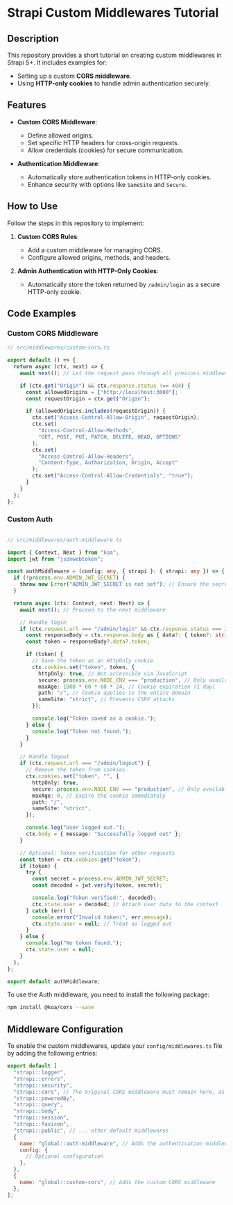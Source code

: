 # Strapi Custom Middlewares Tutorial

## Description
This repository provides a short tutorial on creating custom middlewares in Strapi 5+. It includes examples for:
- Setting up a custom **CORS middleware**.
- Using **HTTP-only cookies** to handle admin authentication securely.

## Features
- **Custom CORS Middleware**:
  - Define allowed origins.
  - Set specific HTTP headers for cross-origin requests.
  - Allow credentials (cookies) for secure communication.

- **Authentication Middleware**:
  - Automatically store authentication tokens in HTTP-only cookies.
  - Enhance security with options like `SameSite` and `Secure`.

## How to Use
Follow the steps in this repository to implement:
1. **Custom CORS Rules**:
   - Add a custom middleware for managing CORS.
   - Configure allowed origins, methods, and headers.

2. **Admin Authentication with HTTP-Only Cookies**:
   - Automatically store the token returned by `/admin/login` as a secure HTTP-only cookie.

## Code Examples
### Custom CORS Middleware
```typescript
// src/middlewares/custom-cors.ts

export default () => {
  return async (ctx, next) => {
    await next(); // Let the request pass through all previous middleware

    if (ctx.get("Origin") && ctx.response.status !== 404) {
      const allowedOrigins = ["http://localhost:3000"];
      const requestOrigin = ctx.get("Origin");

      if (allowedOrigins.includes(requestOrigin)) {
        ctx.set("Access-Control-Allow-Origin", requestOrigin);
        ctx.set(
          "Access-Control-Allow-Methods",
          "GET, POST, PUT, PATCH, DELETE, HEAD, OPTIONS"
        );
        ctx.set(
          "Access-Control-Allow-Headers",
          "Content-Type, Authorization, Origin, Accept"
        );
        ctx.set("Access-Control-Allow-Credentials", "true");
      }
    }
  };
};
```

### Custom Auth 
```typescript

// src/middlewares/auth-middleware.ts

import { Context, Next } from "koa";
import jwt from "jsonwebtoken";

const authMiddleware = (config: any, { strapi }: { strapi: any }) => {
  if (!process.env.ADMIN_JWT_SECRET) {
    throw new Error("ADMIN_JWT_SECRET is not set"); // Ensure the secret is configured
  }

  return async (ctx: Context, next: Next) => {
    await next(); // Proceed to the next middleware

    // Handle login
    if (ctx.request.url === "/admin/login" && ctx.response.status === 200) {
      const responseBody = ctx.response.body as { data?: { token?: string } };
      const token = responseBody?.data?.token;

      if (token) {
        // Save the token as an HttpOnly cookie
        ctx.cookies.set("token", token, {
          httpOnly: true, // Not accessible via JavaScript
          secure: process.env.NODE_ENV === "production", // Only available over HTTPS in production
          maxAge: 1000 * 60 * 60 * 24, // Cookie expiration (1 day)
          path: "/", // Cookie applies to the entire domain
          sameSite: "strict", // Prevents CSRF attacks
        });

        console.log("Token saved as a cookie.");
      } else {
        console.log("Token not found.");
      }
    }

    // Handle logout
    if (ctx.request.url === "/admin/logout") {
      // Remove the token from cookies
      ctx.cookies.set("token", "", {
        httpOnly: true,
        secure: process.env.NODE_ENV === "production", // Only available over HTTPS in production
        maxAge: 0, // Expire the cookie immediately
        path: "/",
        sameSite: "strict",
      });

      console.log("User logged out.");
      ctx.body = { message: "Successfully logged out" };
    }

    // Optional: Token verification for other requests
    const token = ctx.cookies.get("token");
    if (token) {
      try {
        const secret = process.env.ADMIN_JWT_SECRET;
        const decoded = jwt.verify(token, secret);

        console.log("Token verified:", decoded);
        ctx.state.user = decoded; // Attach user data to the context
      } catch (err) {
        console.error("Invalid token:", err.message);
        ctx.state.user = null; // Treat as logged out
      }
    } else {
      console.log("No token found.");
      ctx.state.user = null;
    }
  };
};

export default authMiddleware;
```

To use the Auth middleware, you need to install the following package:

```bash
npm install @koa/cors --save
```

## Middleware Configuration

To enable the custom middlewares, update your `config/middlewares.ts` file by adding the following entries:

```javascript
export default [
  "strapi::logger",
  "strapi::errors",
  "strapi::security",
  "strapi::cors", // The original CORS middleware must remain here, as Strapi expects it to be present
  "strapi::poweredBy",
  "strapi::query",
  "strapi::body",
  "strapi::session",
  "strapi::favicon",
  "strapi::public", // ... other default middlewares
  {
    name: "global::auth-middleware", // Adds the authentication middleware
    config: {
      // Optional configuration
    },
  },
  {
    name: "global::custom-cors", // Adds the custom CORS middleware
  },
];
```
